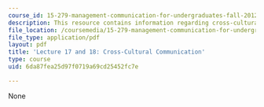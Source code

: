 ```yaml
---
course_id: 15-279-management-communication-for-undergraduates-fall-2012
description: This resource contains information regarding cross-cultural communication.
file_location: /coursemedia/15-279-management-communication-for-undergraduates-fall-2012/6da87fea25d97f0719a69cd25452fc7e_MIT15_279F12_lec17and18.pdf
file_type: application/pdf
layout: pdf
title: 'Lecture 17 and 18: Cross-Cultural Communication'
type: course
uid: 6da87fea25d97f0719a69cd25452fc7e

---
```

None